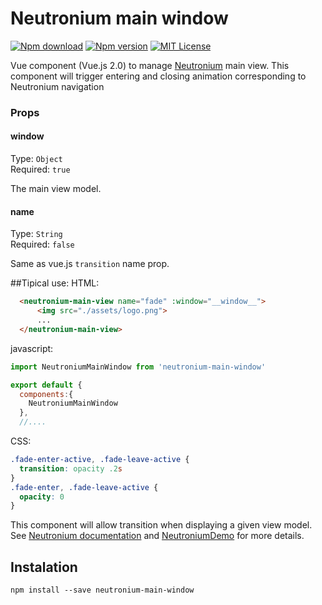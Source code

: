# Neutronium main window


[![Npm download](https://img.shields.io/npm/dt/neutronium-main-window.svg?maxAge=2592000)](https://www.npmjs.com/package/neutronium-main-window)
[![Npm version](https://img.shields.io/npm/v/neutronium-main-window.svg?maxAge=2592000)](https://www.npmjs.com/package/neutronium-main-window)
[![MIT License](https://img.shields.io/github/license/David-Desmaisons/neutronium-main-window.svg)](https://github.com/David-Desmaisons/neutronium-main-window/blob/master/LICENSE)


Vue component (Vue.js 2.0) to manage [Neutronium](https://github.com/David-Desmaisons/Neutronium) main view.
This component will trigger entering and closing animation corresponding to Neutronium navigation

### Props
#### window
Type: `Object`<br>
Required: `true`<br>

The main view model.

#### name
Type: `String`<br>
Required: `false`

Same as vue.js `transition` name prop.


##Tipical use:
HTML:
```html
  <neutronium-main-view name="fade" :window="__window__">
      <img src="./assets/logo.png">
      ...
  </neutronium-main-view>
```

javascript:

```javascript
import NeutroniumMainWindow from 'neutronium-main-window'

export default {
  components:{
    NeutroniumMainWindow
  },
  //....
```

CSS:
```css
.fade-enter-active, .fade-leave-active {
  transition: opacity .2s
}
.fade-enter, .fade-leave-active {
  opacity: 0
}
```

This component will allow transition when displaying a given view model.
See [Neutronium documentation](https://github.com/David-Desmaisons/Neutronium/wiki) and [NeutroniumDemo](https://github.com/David-Desmaisons/NeutroniumDemo) for more details.


## Instalation

```
npm install --save neutronium-main-window
```

